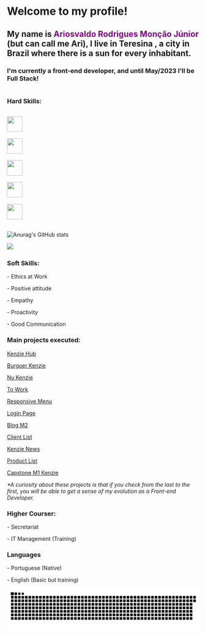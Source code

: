<h1>Welcome to my profile!</h1>

<h2>
 My name is <strong style="color: purple">Ariosvaldo Rodrigues Monção Júnior</strong> (but can call me Ari), I live in Teresina , a city in Brazil where there is a sun for every inhabitant.
</h2>

<h3>
  I'm currently a front-end developer, and until May/2023 I'll be Full Stack!
</h3>

<div div style="display: flex; flex-direction: column;">
  <h3>Hard Skills:</h3>

  <div>   
   <p>
    <img
      width="40"
      height="40"
      src="https://cdn.jsdelivr.net/gh/devicons/devicon/icons/html5/html5-original-wordmark.svg"
    />
  </p>

  <p>
    <img
      width="40"
      height="40"
      src="https://cdn.jsdelivr.net/gh/devicons/devicon/icons/css3/css3-original-wordmark.svg"
    />
  </p>

  <p>
    <img
      width="40"
      height="40"
      src="https://cdn.jsdelivr.net/gh/devicons/devicon/icons/javascript/javascript-plain.svg"
    />
  </p>

  <p>
    <img
      width="40"
      height="40"
      src="https://cdn.jsdelivr.net/gh/devicons/devicon/icons/react/react-original-wordmark.svg"
    />
  </p>

  <p>
    <img
      width="40"
      height="40"
      src="https://cdn.jsdelivr.net/gh/devicons/devicon/icons/git/git-plain-wordmark.svg"
    />
  </p>
  
  </div>
</div>

![Anurag's GitHub stats](https://github-readme-stats.vercel.app/api?username=arimoncaojr&count_private=true&theme=midnight-purple&show_icons=true)

<a
    href="https://www.codewars.com/users/arimoncaojr"
    ><img
      src="https://www.codewars.com/users/arimoncaojr/badges/small"
    /></a>

<div>
  <h3>Soft Skills:</h3>

  <p>- Ethics at Work</p>
  <p>- Positive attitude</p>
  <p>- Empathy</p>
  <p>- Proactivity</p>
  <p>- Good Communication</p>
</div>
<div>
  <h3>Main projects executed:</h3>

  <a href="https://react-entrega-kenzie-hub-arimoncaojr.vercel.app/"
    >Kenzie Hub</a>

  <a
    href="https://react-entrega-hamburgueria-da-kenzie-arimoncaojr-arimoncaojr.vercel.app/"
    >Burguer Kenzie</a>

  <a href="https://react-entrega-s1-nu-kenzie-arimoncaojr.vercel.app/"
    >Nu Kenzie</a>

  <a
    href="https://kenzie-academy-brasil-developers.github.io/m2-entrega-projeto-individual-arimoncaojr/"
    >To Work</a>

  <a
    href="https://kenzie-academy-brasil-developers.github.io/m2-entrega-criando-menu-responsivo-arimoncaojr/"
    >Responsive Menu</a>

  <a
    href="https://kenzie-academy-brasil-developers.github.io/m2-entrega-pagina-de-login-arimoncaojr/"
    >Login Page</a>

  <a
    href="https://kenzie-academy-brasil-developers.github.io/m2-entrega-blog-m2-caioalcarria/"
    >Blog M2</a>

  <a
    href="https://kenzie-academy-brasil-developers.github.io/m2-entrega-lista-de-clientes-arimoncaojr/"
    >Client List</a>

  <a
    href="https://kenzie-academy-brasil-developers.github.io/m2-entrega-kenzie-news-arimoncaojr/"
    >Kenzie News</a>

  <a
    href="https://kenzie-academy-brasil-developers.github.io/entrega-lista-produtos-m2-sprint-1b-arimoncaojr/"
    >Product List</a>

  <a
    href="https://kenzie-academy-brasil-developers.github.io/m1-entrega-capstone-ecommerce-arimoncaojr/"
    >Capstone M1 Kenzie</a>

  <p>
    <em
      >*A curiosity about these projects is that if you check from the last to
      the first, you will be able to get a sense of my evolution as a Front-end
      Developer.</em
    >
  </p>
</div>

<div>
    <h3>Higher Courser:</h3>
    <p>- Secretariat</p>
    <p>- IT Management (Training)</p>
    <h3>Languages</h3>
    <p>- Portuguese (Native)</p>
    <p>- English (Basic but training)</p>
</div>

![Snake animation](https://github.com/arimoncaojr/arimoncaojr/blob/output/github-contribution-grid-snake.svg)

